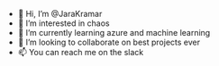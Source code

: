 - 👋 Hi, I’m @JaraKramar
- 👀 I’m interested in chaos
- 🌱 I’m currently learning azure and machine learning
- 💞️ I’m looking to collaborate on best projects ever
- 📫 You can reach me on the slack

<!---
JaraKramar/JaraKramar is a ✨ special ✨ repository because its `README.md` (this file) appears on your GitHub profile.
You can click the Preview link to take a look at your changes.
--->
